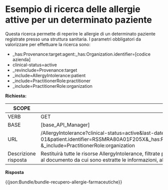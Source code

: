 # Esempio di ricerca delle allergie attive per un determinato paziente 

Questa ricerca permette di reperire le allergie di un determinato paziente registrate presso una struttura sanitaria.
I parametri obbligatori da valorizzare per effettuare la ricerca sono: 

- _has:Provenance:target:agent:_has:Organization.identifier=[codice azienda]
- clinical-status=active
- _revinclude=Provenance:target
- _include=AllergyIntolerance:patient
- _include=PractitionerRole:practitioner 
- _include=PractitionerRole:organization 

**Richiesta:** 

| SCOPE | Ricerca delle allergie attive di un determinato paziente |
|---|---|
| VERB | GET |
| BASE | [base_API_Manager]    |
| URL | /AllergyIntolerance?clinical-status=active&last-date=2021-06-01&patient.identifier=RSSMRA80A01F205X&_has:Provenance:target:agent:_has:Organization.identifier=030712&_revinclude=Provenance:target&_include=AllergyIntolerance:patient&_include=PractitionerRole:practitioner &_include=PractitionerRole:organization   |
|Descrizione risposta | Restituirà tutte le risorse AllergyIntolerance, filtrate per ultima data di manifestazione, del paziente con codice fiscale RSSMRA80A01F205X, insieme alle informazioni del paziente, <br> al documento da cui sono estratte le informazioni, al medico e all'organizzazione responsabili dell'osservazione e all'evento clinico in cui sono state prodotte. |

**Risposta**

{{json:Bundle/bundle-recupero-allergie-farmaceutiche}}
